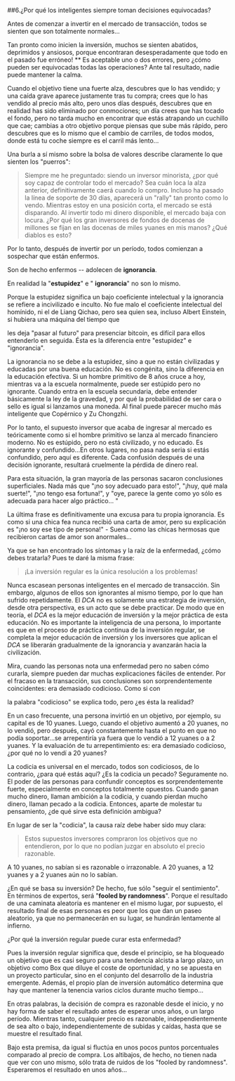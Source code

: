 ##6.¿Por qué los inteligentes siempre toman decisiones equivocadas?

Antes de comenzar a invertir en el mercado de transacción, todos se sienten que son totalmente normales\...

Tan pronto como inicien la inversión, muchos se sienten abatidos, deprimidos y ansiosos, porque encontraran desesperadamente que todo en el pasado fue erróneo! \*\* Es aceptable uno o dos errores, pero ¿cómo pueden ser equivocadas todas las operaciones? Ante tal resultado, nadie puede mantener la calma.

Cuando el objetivo tiene una fuerte alza, descubres que lo has vendido; y una caída grave aparece justamente tras tu compra; crees que lo has vendido al precio más alto, pero unos días después, descubres que en realidad has sido eliminado por conmociones; un día crees que has tocado el fondo, pero no tarda mucho en encontrar que estás atrapando un cuchillo que cae; cambias a otro objetivo porque piensas que sube más rápido, pero descubres que es lo mismo que el cambio de carriles, de todos modos, donde está tu coche siempre es el carril más lento\...

Una burla a sí mismo sobre la bolsa de valores describe claramente lo que sienten los \"puerros\":

> Siempre me he preguntado: siendo un inversor minorista, ¿por qué soy capaz de controlar todo el mercado? Sea cuán loca la alza anterior, definitivamente caerá cuando lo compro. Incluso ha pasado la línea de soporte de 30 días, aparecerá un \"rally\" tan pronto como lo vendo. Mientras estoy en una posición corta, el mercado se está disparando. Al invertir todo mi dinero disponible, el mercado baja con locura. ¿Por qué los gran inversores de fondos de docenas de millones se fijan en las docenas de miles yuanes en mis manos? ¿Qué diablos es esto?

Por lo tanto, después de invertir por un período, todos comienzan a sospechar que están enfermos.


Son de hecho enfermos -- adolecen de **ignorancia**.

En realidad la \"**estupidez**\" e \" **ignorancia**\" no son lo mismo.

Porque la estupidez significa un bajo coeficiente intelectual y la ignorancia se refiere a incivilizado e inculto. No fue malo el coeficiente intelectual del homínido, ni el de Liang Qichao, pero sea quien sea, incluso Albert Einstein, si hubiera una máquina del tiempo que

les deja \"pasar al futuro\" para presenciar bitcoin, es difícil para ellos entenderlo en seguida. Ésta es la diferencia entre \"estupidez\" e \"ignorancia\".

La ignorancia no se debe a la estupidez, sino a que no están civilizadas y educadas por una buena educación. No es congénita, sino la diferencia en la educación efectiva. Si un hombre primitivo de 8 años cruce a hoy, mientras va a la escuela normalmente, puede ser estúpido pero no ignorante. Cuando entra en la escuela secundaria, debe entender básicamente la ley de la gravedad, y por qué la probabilidad de ser cara o sello es igual si lanzamos una moneda. Al final puede parecer mucho más inteligente que Copérnico y Zu Chongzhi.

Por lo tanto, el supuesto inversor que acaba de ingresar al mercado es teóricamente como si el hombre primitivo se lanza al mercado financiero moderno. No es estúpido, pero no está civilizado, y no educado. Es ignorante y confundido\...En otros lugares, no pasa nada seria si estás confundido, pero aquí es diferente. Cada confusión después de una decisión ignorante, resultará cruelmente la pérdida de dinero real.

Para esta situación, la gran mayoría de las personas sacaron conclusiones superficiales. Nada más que \"¡no soy adecuado para esto!\", \"¡huy, qué mala suerte!\", \"¡no tengo esa fortuna!\", y \"oye, parece la gente como yo sólo es adecuada para hacer algo práctico\... \"

La última frase es definitivamente una excusa para tu propia ignorancia. Es como si una chica fea nunca recibió una carta de amor, pero su explicación es \"¡no soy ese tipo de persona!\" - Suena como las chicas hermosas que recibieron cartas de amor son anormales\...

Ya que se han encontrado los síntomas y la raíz de la enfermedad, ¿cómo debes tratarla? Pues te daré la misma frase:

>¡La inversión regular es la única resolución a los problemas!

Nunca escasean personas inteligentes en el mercado de transacción. Sin embargo, algunos de ellos son ignorantes al mismo tiempo, por lo que han sufrido repetidamente. El *DCA* no es solamente una estrategia de inversión, desde otra perspectiva, es un acto que se debe practicar. De modo que en teoría, el *DCA* es la mejor educación de inversión y la mejor práctica de esta educación. No es importante la inteligencia de una persona, lo importante es que en el proceso de práctica continua de la inversión regular, se completa la mejor educación de inversión y los inversores que aplican el *DCA* se liberarán gradualmente de la ignorancia y avanzarán hacia la civilización.


Mira, cuando las personas nota una enfermedad pero no saben cómo curarla, siempre pueden dar muchas explicaciones fáciles de entender. Por el fracaso en la transacción, sus conclusiones son sorprendentemente coincidentes: era demasiado codicioso. Como si con

la palabra \"codicioso\" se explica todo, pero ¿es ésta la realidad?

En un caso frecuente, una persona invirtió en un objetivo, por ejemplo, su capital es de 10 yuanes. Luego, cuando el objetivo aumentó a 20 yuanes, no lo vendió, pero después, cayó constantemente hasta el punto en que no podía soportar\...se arrepentiría ya fuera que lo vendió a 12 yuanes o a 2 yuanes. Y la evaluación de tu arrepentimiento es: era demasiado codicioso, ¿por qué no lo vendí a 20 yuanes?

La codicia es universal en el mercado, todos son codiciosos, de lo contrario, ¿para qué estás aquí? ¿Es la codicia un pecado? Seguramente no. El poder de las personas para confundir conceptos es sorprendentemente fuerte, especialmente en conceptos totalmente opuestos. Cuando ganan mucho dinero, llaman ambición a la codicia, y cuando pierdan mucho dinero, llaman pecado a la codicia. Entonces, aparte de molestar tu pensamiento, ¿de qué sirve esta definición ambigua?

En lugar de ser la \"codicia\", la causa raíz debe haber sido muy clara:

> Estos supuestos inversores compraron los objetivos que no entendieron, por lo que no podían juzgar en absoluto el precio razonable.

A 10 yuanes, no sabían si es razonable o irrazonable. A 20 yuanes, a 12 yuanes y a 2 yuanes aún no lo sabían.

¿En qué se basa su inversión? De hecho, fue sólo \"seguir el sentimiento\". En términos de expertos, será \"**fooled by randomness**\". Porque el resultado de una caminata aleatoria es mantener en el mismo lugar, por supuesto, el resultado final de esas personas es peor que los que dan un paseo aleatorio, ya que no permanecerán en su lugar, se hundirán lentamente al infierno.

¿Por qué la inversión regular puede curar esta enfermedad?

Pues la inversión regular significa que, desde el principio, se ha bloqueado un objetivo que es casi seguro para una tendencia alcista a largo plazo, un objetivo como Box que diluye el coste de oportunidad, y no se apuesta en un proyecto particular, sino en el conjunto del desarrollo de la industria emergente. Además, el propio plan de inversión automático determina que hay que mantener la tenencia varios ciclos durante mucho tiempo\...

En otras palabras, la decisión de compra es razonable desde el inicio, y no hay forma de saber el resultado antes de esperar unos años, o un largo período. Mientras tanto, cualquier precio es razonable, independientemente de sea alto o bajo, independientemente de subidas y caídas, hasta que se muestre el resultado final.

Bajo esta premisa, da igual si fluctúa en unos pocos puntos porcentuales comparado al precio de compra. Los altibajos, de hecho, no tienen nada que ver con uno mismo, sólo trata de ruidos de los \"fooled by randomness\". Esperaremos el resultado en unos años\...